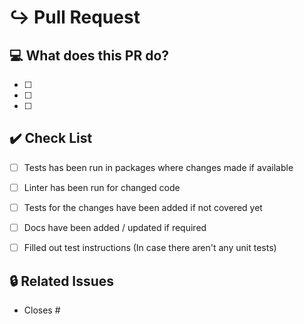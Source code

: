 
# ↪️ Pull Request

<!---
Provide a general summary of the pull request here
Please look for any issues that this PR resolves and tag them in the PR.
-->

## 💻 What does this PR do?
<!--- Describe your changes in detail -->
- [ ]
- [ ]
- [ ]

## ✔️ Check List
- [ ] Tests has been run in packages where changes made if available
- [ ] Linter has been run for changed code
- [ ] Tests for the changes have been added if not covered yet
- [ ] Docs have been added / updated if required
- [ ] Filled out test instructions (In case there aren't any unit tests)



## 🔒 Related Issues
<!-- List any related/impacted issues -->
- Closes #
